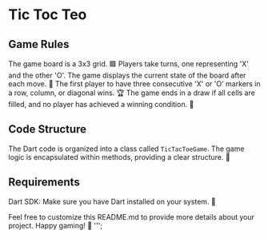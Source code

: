 # Tic Toc Teo
## Game Rules
The game board is a 3x3 grid. 🟩
Players take turns, one representing 'X' and the other 'O'.
The game displays the current state of the board after each move. 🔄
The first player to have three consecutive 'X' or 'O' markers in a row, column, or diagonal wins. 🏆
The game ends in a draw if all cells are filled, and no player has achieved a winning condition. 🤝

## Code Structure
The Dart code is organized into a class called `TicTacToeGame`. The game logic is encapsulated within methods, providing a clear structure. 🧱

## Requirements
Dart SDK: Make sure you have Dart installed on your system. 🚀

Feel free to customize this README.md to provide more details about your project. Happy gaming! 🎉
''';
